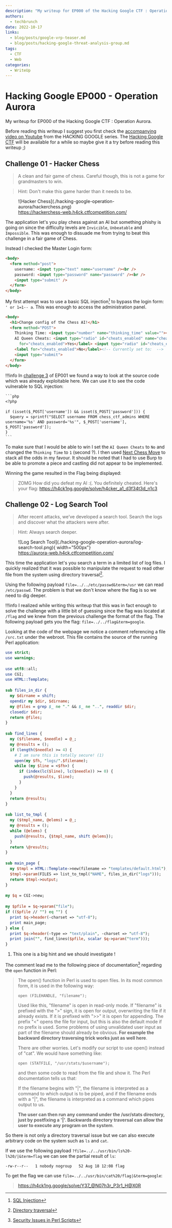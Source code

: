 ```yaml
---
description: "My writeup for EP000 of the Hacking Google CTF : Operation Aurora."
authors:
  - techbrunch
date: 2022-10-17
links:
  - blog/posts/google-vrp-teaser.md
  - blog/posts/hacking-google-threat-analysis-group.md
tags:
  - CTF
  - Web
categories:
  - WriteUp
---
```


# Hacking Google EP000 - Operation Aurora

My writeup for EP000 of the Hacking Google CTF : Operation Aurora.

<!-- more -->

Before reading this writeup I suggest you first check the [accompanying video on Youtube](https://www.youtube.com/watch?v=przDcQe6n5o) from the HACKING GOOGLE series. The [Hacking Google CTF](https://h4ck1ng.google/home) will be available for a while so maybe give it a try before reading this writeup ;)

## Challenge 01 - Hacker Chess

> A clean and fair game of chess. Careful though, this is not a game for grandmasters to win.

> Hint: Don't make this game harder than it needs to be.

<figure markdown>
  ![Hacker Chess](./hacking-google-operation-aurora/hackerchess.png)
  <figcaption><a href="https://hackerchess-web.h4ck.ctfcompetition.com/">https://hackerchess-web.h4ck.ctfcompetition.com/</a></figcaption>
</figure>

The application let's you play chess against an AI but something phishy is going on since the difficulty levels are `Invicible`, `Unbeatable` and `Impossible`. This was enough to dissuade me from trying to beat this challenge in a fair game of Chess.

Instead I checked the Master Login form:

```html
<body>
  <form method="post">
    username: <input type="text" name="username" /><br />
    password: <input type="password" name="password" /><br />
    <input type="submit" />
  </form>
</body>
```

My first attempt was to use a basic SQL injection[^sql-injection] to bypass the login form: `' or 1=1-- a`. This was enough to access the administration panel.

[^sql-injection]: [SQL Injection](https://portswigger.net/web-security/sql-injection)

```html
<body>
  <h1>Change config of the Chess AI!</h1>
  <form method="POST">
    Thinking Time: <input type="number" name="thinking_time" value=""><br />
    AI Queen Cheats: <input type="radio" id="cheats_enabled" name="cheats_enabled" value="1"> <label
      for="cheats_enabled">Yes</label> <input type="radio" id="cheats_enabled" name="cheats_enabled" value="0">
    <label for="cheats_enabled">No</label><!-- Currently set to:  -->
    <input type="submit">
  </form>
</body>
```

!!!info
    In [challenge 3](blog/posts/hacking-google-threat-analysis-group.md) of EP001 we found a way to look at the source code which was already exploitable here. We can use it to see the code vulnerable to SQL injection:

    ```php
    <?php

    if (isset($_POST['username']) && isset($_POST['password'])) {
      $query = sprintf("SELECT username FROM chess_ctf_admins WHERE username='%s' AND password='%s'", $_POST['username'], $_POST['password']);
    }
    ```

To make sure that I would be able to win I set the `AI Queen Cheats` to `No` and changed the `Thinking Time` to `1` (second ?). I then used [Next Chess Move](https://nextchessmove.com/) to stack all the odds in my favour. It should be noted that I had to use Burp to be able to promote a piece and castling did not appear to be implemented.

Winning the game resulted in the Flag being displayed:

> ZOMG How did you defeat my AI :(. You definitely cheated. Here's your flag: https://h4ck1ng.google/solve/h4cker_a1_d3f34t3d_n1c3

## Challenge 02 - Log Search Tool

> After recent attacks, we’ve developed a search tool. Search the logs and discover what the attackers were after.

> Hint: Always search deeper.

<figure markdown>
  ![Log Search Tool](./hacking-google-operation-aurora/log-search-tool.png){ width="500px"}
  <figcaption><a href="https://aurora-web.h4ck.ctfcompetition.com/">https://aurora-web.h4ck.ctfcompetition.com/</a></figcaption>
</figure>

This time the application let's you search a term in a limited list of log files. I quickly realized that it was possible to manipulate the request to read other file from the system using directory traversal[^directory-traversal].

[^directory-traversal]: [Directory traversal](https://portswigger.net/web-security/file-path-traversal)

Using the following payload `file=../../etc/passwd&term=/usr` we can read `/etc/passwd`. The problem is that we don't know where the flag is so we need to dig deeper.

!!!info
    I realized while writing this writeup that this was in fact enough to solve the challenge with a little bit of guessing since the flag was located at `/flag` and we knew from the previous challenge the format of the flag. The following payload gets you the flag: `file=../../flag&term=google`.

Looking at the code of the webpage we notice a comment referencing a file `/src.txt` under the webroot. This file contains the source of the running Perl application:

```perl title="src.txt"
use strict;
use warnings;

use utf8::all;
use CGI;
use HTML::Template;

sub files_in_dir {
  my $dirname = shift;
  opendir my $dir, $dirname;
  my @files = grep $_ ne "." && $_ ne "..", readdir $dir;
  closedir $dir;
  return @files;
}

sub find_lines {
  my ($filename, $needle) = @_;
  my @results = ();
  if (length($needle) >= 4) {
    # I am sure this is totally secure! (1)
    open(my $fh, "logs/".$filename);
    while (my $line = <$fh>) {
      if (index(lc($line), lc($needle)) >= 0) {
        push(@results, $line);
      }
    }
  }
  return @results;
}

sub list_to_tmpl {
  my ($tmpl_name, @elems) = @_;
  my @results = ();
  while (@elems) {
    push(@results, {$tmpl_name, shift @elems});
  }
  return \@results;
}

sub main_page {
  my $tmpl = HTML::Template->new(filename => "templates/default.html");
  $tmpl->param(FILES => list_to_tmpl("NAME", files_in_dir("logs")));
  return $tmpl->output;
}

my $q = CGI->new;

my $pfile = $q->param("file");
if (($pfile // "") eq "") {
  print $q->header(-charset => "utf-8");
  print main_page;
} else {
  print $q->header(-type => "text/plain", -charset => "utf-8");
  print join("", find_lines($pfile, scalar $q->param("term")));
}
```

1. This one is a big hint and we should investigate !

The comment lead me to the following piece of documentation[^perl-function] regarding the `open` function in Perl:

[^perl-function]: [Security Issues in Perl Scripts](https://www.cgisecurity.com/lib/sips.html)

>The open() function in Perl is used to open files. In its most common form, it is used in the following way:
>
>     open (FILEHANDLE, "filename");
>
>Used like this, "filename" is open in read-only mode. If "filename" is prefixed with the ">" sign, it is open for output, overwriting the file if it already exists. If it is prefixed with ">>" it is open for appending. The prefix "<" opens the file for input, but this is also the default mode if no prefix is used. Some problems of using unvalidated user input as part of the filename should already be obvious. **For example the backward directory traversing trick works just as well here**.
>
>There are other worries. Let's modify our script to use open() instead of "cat". We would have something like:
>
>     open (STATFILE, "/usr/stats/$username");
>
>and then some code to read from the file and show it. The Perl documentation tells us that:
>
>    If the filename begins with "|", the filename is interpreted as a command to which output is to be piped, and if the filename ends with a "|", the filename is interpreted as a command which pipes output to us.
>
>**The user can then run any command under the /usr/stats directory, just by postfixing a '|'. Backwards directory traversal can allow the user to execute any program on the system**.

So there is not only a directory traversal issue but we can also execute arbitrary code on the system such as `ls` and `cat`.

If we use the following payload `?file=../../usr/bin/ls%20-l%20/|&term=flag` we can see the partial result of `ls`:

```
-rw-r--r--   1 nobody nogroup   52 Aug 18 12:08 flag
```

To get the flag we can use `file=../../usr/bin/cat%20/flag|&term=google`:

> https://h4ck1ng.google/solve/Y37_@N07h3r_P3r1_H@X0R
